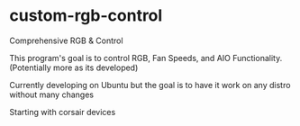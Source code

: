 # custom-rgb-control
Comprehensive RGB &amp; Control

This program's goal is to control RGB, Fan Speeds, and AIO Functionality. (Potentially more as its developed)

Currently developing on Ubuntu but the goal is to have it work on any distro without many changes

Starting with corsair devices 
